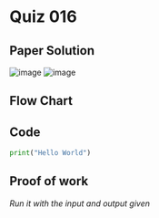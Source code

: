 # Quiz 016

## Paper Solution
![image](https://github.com/user-attachments/assets/a119eaae-d67c-4375-8b49-8a75c79d7f17)
![image](https://github.com/user-attachments/assets/a5cde70b-321b-44d4-8657-2b343411c8f6)

## Flow Chart
## Code
```.py
print("Hello World")
```
## Proof of work
*Run it with the input and output given*
